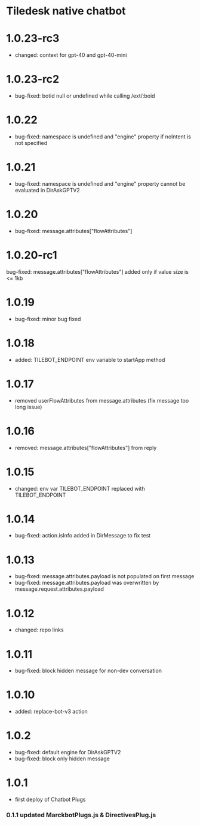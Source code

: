 # Tiledesk native chatbot

# 1.0.23-rc3
- changed: context for gpt-40 and gpt-40-mini

# 1.0.23-rc2
- bug-fixed: botid null or undefined while calling /ext/:boid

# 1.0.22
- bug-fixed: namespace is undefined and "engine" property if noIntent is not specified

# 1.0.21
- bug-fixed: namespace is undefined and "engine" property cannot be evaluated in DirAskGPTV2

# 1.0.20
- bug-fixed: message.attributes["flowAttributes"]

# 1.0.20-rc1
bug-fixed: message.attributes["flowAttributes"] added only if value size is <= 1kb

# 1.0.19
- bug-fixed: minor bug fixed

# 1.0.18
- added: TILEBOT_ENDPOINT env variable to startApp method

# 1.0.17
- removed userFlowAttributes from message.attributes (fix message too long issue)

# 1.0.16
 - removed: message.attributes["flowAttributes"] from reply

# 1.0.15
- changed: env var TILEBOT_ENDPOINT replaced with TILEBOT_ENDPOINT

# 1.0.14
- bug-fixed: action.isInfo added in DirMessage to fix test

# 1.0.13
 - bug-fixed: message.attributes.payload is not populated on first message
 - bug-fixed: message.attributes.payload was overwritten by message.request.attributes.payload
 
# 1.0.12
- changed: repo links

# 1.0.11
- bug-fixed: block hidden message for non-dev conversation

# 1.0.10
- added: replace-bot-v3 action

# 1.0.2
- bug-fixed: default engine for DirAskGPTV2
- bug-fixed: block only hidden message

# 1.0.1
- first deploy of Chatbot Plugs

### 0.1.1 updated MarckbotPlugs.js & DirectivesPlug.js
